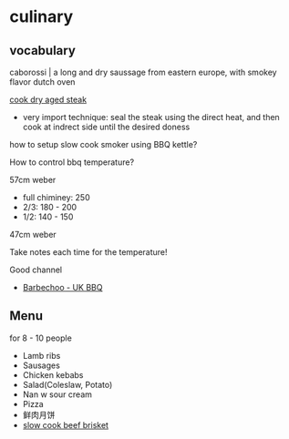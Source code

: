 # culinary 

## vocabulary

caborossi | a long and dry saussage from eastern europe, with smokey flavor dutch oven


[cook dry aged steak](https://haciendasur.com/7-tips-to-cook-dry-aged-steaks-perfectly/)
- very import technique: seal the steak using the direct heat, and then cook at indrect side until the desired doness

how to setup slow cook smoker using BBQ kettle?

How to control bbq temperature?

57cm weber

- full chiminey: 250
- 2/3: 180 - 200
- 1/2: 140 - 150

47cm weber

Take notes each time for the temperature!

Good channel

- [Barbechoo - UK BBQ](https://www.youtube.com/watch?v=Ax9DIz2xBmQ&ab_channel=Barbechoo-UKBBQ)

## Menu

for 8 - 10 people

- Lamb ribs
- Sausages
- Chicken kebabs
- Salad(Coleslaw, Potato)
- Nan w sour cream
- Pizza
- 鲜肉月饼
- [slow cook beef brisket](https://www.youtube.com/watch?v=H_1gcnkCTYg&ab_channel=ChefSamuelBurke)